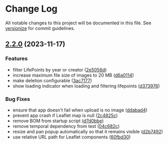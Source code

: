 # Change Log

All notable changes to this project will be documented in this file. See [versionize](https://github.com/versionize/versionize) for commit guidelines.

<a name="2.2.0"></a>
## [2.2.0](https://www.github.com/mu88/ThisIsYourLife/releases/tag/v2.2.0) (2023-11-17)

### Features

* filter LifePoints by year or creator ([2e5056d](https://www.github.com/mu88/ThisIsYourLife/commit/2e5056dda6f54f73f02cc37bccc5fb43af315cd4))
* increase maximum file size of images to 20 MB ([d6a0114](https://www.github.com/mu88/ThisIsYourLife/commit/d6a01149c5fc6a46a0c84bdbc07bce67a45ef117))
* make deletion configurable ([3ac7177](https://www.github.com/mu88/ThisIsYourLife/commit/3ac7177f5f633e5ff5a84c4d624a8b6ca37ddbf6))
* show loading indicator when loading and filtering lifepoints ([d373976](https://www.github.com/mu88/ThisIsYourLife/commit/d3739762bab3874db7cfe143a31a2a748192166f))

### Bug Fixes

* ensure that app doesn't fail when upload is no image ([ddabad4](https://www.github.com/mu88/ThisIsYourLife/commit/ddabad4f032a220915ac5386d056d910821cefee))
* prevent app crash if Leaflet map is null ([2c4825c](https://www.github.com/mu88/ThisIsYourLife/commit/2c4825c32805bf9c85db7111bbcce5099c94c335))
* remove BOM from startup script ([d7d0bbe](https://www.github.com/mu88/ThisIsYourLife/commit/d7d0bbef1515bc205293a293af958b83993918a4))
* remove temporal dependency from test ([04c682c](https://www.github.com/mu88/ThisIsYourLife/commit/04c682c6169bfecce88b36a6f074ea8276c1e837))
* resize and pan popup automatically so that it remains visible ([d2b7492](https://www.github.com/mu88/ThisIsYourLife/commit/d2b74922dff90b107f81b44ed7f650ff29a0d343))
* use relative URL path for Leaflet components ([60fbd30](https://www.github.com/mu88/ThisIsYourLife/commit/60fbd30952b6e2b4174f3b3623ece2bf5847950c))

